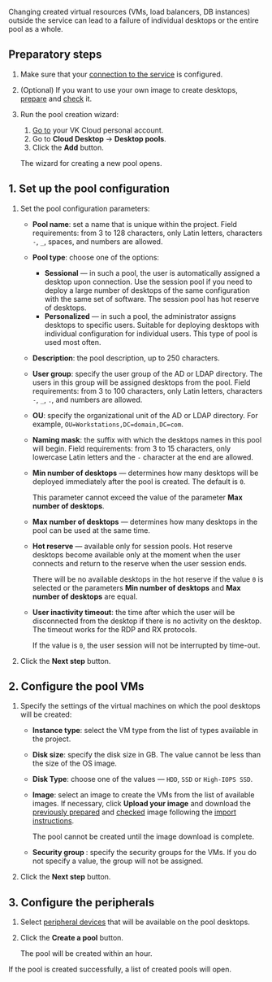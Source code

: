 <warn>

Changing created virtual resources (VMs, load balancers, DB instances) outside the service can lead to a failure of individual desktops or the entire pool as a whole.

</warn>

## Preparatory steps

1. Make sure that your [connection to the service](../../config/) is configured.
1. (Optional) If you want to use your own image to create desktops, [prepare](/en/base/cloud-desktops/concepts/desktop-image) and [check](/en/base/cloud-desktops/how-to-guides/check-desktop-image) it.
1. Run the pool creation wizard:
   1. [Go to](https://msk.cloud.vk.com/app/en) your VK Cloud personal account.
   1. Go to **Cloud Desktop** → **Desktop pools**.
   1. Click the **Add** button.

   The wizard for creating a new pool opens.

## 1. Set up the pool configuration

1. Set the pool configuration parameters:

    - **Pool name**: set a name that is unique within the project. Field requirements: from 3 to 128 characters, only Latin letters, characters `-`, `_`, spaces, and numbers are allowed.
    - **Pool type**: choose one of the options:

        - **Sessional** — in such a pool, the user is automatically assigned a desktop upon connection. Use the session pool if you need to deploy a large number of desktops of the same configuration with the same set of software. The session pool has hot reserve of desktops.
        - **Personalized** — in such a pool, the administrator assigns desktops to specific users. Suitable for deploying desktops with individual configuration for individual users. This type of pool is used most often.

    - **Description**: the pool description, up to 250 characters.
    - **User group**: specify the user group of the AD or LDAP directory. The users in this group will be assigned desktops from the pool. Field requirements: from 3 to 100 characters, only Latin letters, characters `-`, `_`, `.`, and numbers are allowed.
    - **OU**: specify the organizational unit of the AD or LDAP directory. For example, `OU=Workstations,DC=domain,DC=com`.
    - **Naming mask**: the suffix with which the desktops names in this pool will begin. Field requirements: from 3 to 15 characters, only lowercase Latin letters and the `-` character at the end are allowed.
    - **Min number of desktops** — determines how many desktops will be deployed immediately after the pool is created. The default is `0`.

      This parameter cannot exceed the value of the parameter **Max number of desktops**.

    - **Max number of desktops** — determines how many desktops in the pool can be used at the same time.
    - **Hot reserve** — available only for session pools. Hot reserve desktops become available only at the moment when the user connects and return to the reserve when the user session ends.

      There will be no available desktops in the hot reserve if the value `0` is selected or the parameters **Min number of desktops** and **Max number of desktops** are equal.

    - **User inactivity timeout**: the time after which the user will be disconnected from the desktop if there is no activity on the desktop. The timeout works for the RDP and RX protocols.

      If the value is `0`, the user session will not be interrupted by time-out.

1. Click the **Next step** button.

## 2. Configure the pool VMs

1. Specify the settings of the virtual machines on which the pool desktops will be created:

    - **Instance type**: select the VM type from the list of types available in the project.
    - **Disk size**: specify the disk size in GB. The value cannot be less than the size of the OS image.
    - **Disk Type**: choose one of the values — `HDD`, `SSD` or `High-IOPS SSD`.
    - **Image**: select an image to create the VMs from the list of available images. If necessary, click **Upload your image** and download the [previously prepared](/en/base/cloud-desktops/concepts/desktop-image) and [checked](/en/base/cloud-desktops/how-to-guides/check-desktop-image) image following the [import instructions](/en/base/iaas/service-management/images/images-manage#importing_an_image).

      <info>

      The pool cannot be created until the image download is complete.

      </info>

    - **Security group <pool name>**: specify the security groups for the VMs. If you do not specify a value, the group will not be assigned.

1. Click the **Next step** button.

## 3. Configure the peripherals

1. Select [peripheral devices](../../../concepts/about#available_peripherals) that will be available on the pool desktops.
1. Click the **Create a pool** button.

   The pool will be created within an hour.

If the pool is created successfully, a list of created pools will open.
